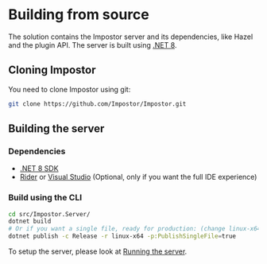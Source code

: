 # Building from source

The solution contains the Impostor server and its dependencies, like Hazel and the plugin API. The server is built using [.NET 8](https://dotnet.microsoft.com/download/dotnet/8.0).

## Cloning Impostor

You need to clone Impostor using git:

```bash
git clone https://github.com/Impostor/Impostor.git
```

## Building the server

### Dependencies

- [.NET 8 SDK](https://dotnet.microsoft.com/download/dotnet/8.0)
- [Rider](https://www.jetbrains.com/rider/) or [Visual Studio](https://visualstudio.microsoft.com/vs/) (Optional, only if you want the full IDE experience)

### Build using the CLI

```bash
cd src/Impostor.Server/
dotnet build
# Or if you want a single file, ready for production: (change linux-x64 to win-x64 if you use Windows)
dotnet publish -c Release -r linux-x64 -p:PublishSingleFile=true
```

To setup the server, please look at [Running the server](Running-the-server.md).